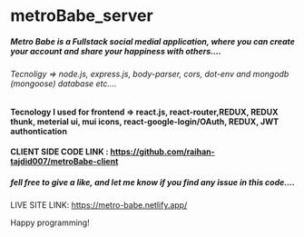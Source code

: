 # metroBabe_server
##### Metro Babe is a Fullstack social medial application, where you can create your account and share your happiness with others....

###### Tecnoligy => node.js, express.js, body-parser, cors, dot-env and mongodb (mongoose) database etc....

#### Tecnology I used for frontend => react.js, react-router,REDUX, REDUX thunk, meterial ui, mui icons, react-google-login/OAuth, REDUX, JWT authontication

#### CLIENT SIDE CODE LINK : https://github.com/raihan-tajdid007/metroBabe-client

##### fell free to give a like, and let me know if you find any issue in this code....

LIVE SITE LINK: https://metro-babe.netlify.app/

Happy programming!
